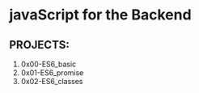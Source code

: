 # javaScript for the Backend

## PROJECTS:

1. 0x00-ES6_basic
2. 0x01-ES6_promise
3. 0x02-ES6_classes
